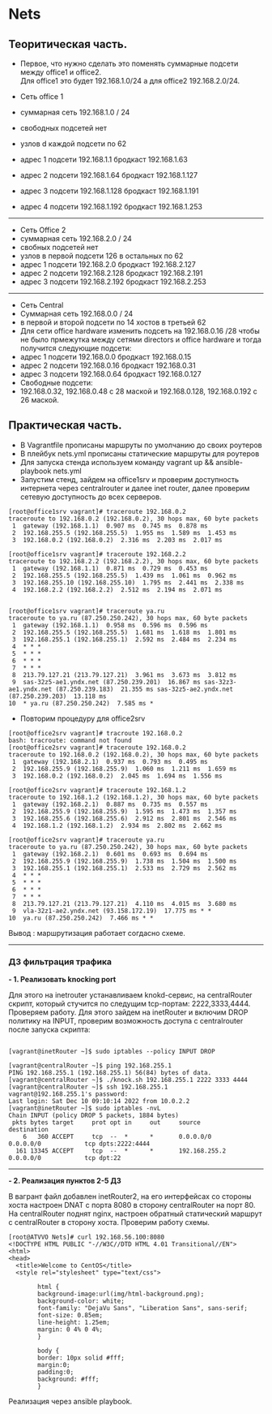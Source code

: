 # Nets

## Теоритическая часть.
- Первое, что нужно сделать это поменять суммарные подсети между office1 и office2.  
Для office1 это будет 192.168.1.0/24 а для office2 192.168.2.0/24. 

- Сеть office 1
- суммарная сеть 192.168.1.0 / 24
- свободных подсетей нет 
- узлов d каждой подсети по 62 
- адрес 1 подсети  192.168.1.1  бродкаст 192.168.1.63
- адрес 2 подсети  192.168.1.64  бродкаст 192.168.1.127
- адрес 3 подсети  192.168.1.128  бродкаст 192.168.1.191
- адрес 4 подсети  192.168.1.192 бродкаст 192.168.1.253
---
- Сеть Office 2
- суммарная сеть 192.168.2.0 / 24
- свобных подсетей нет 
- узлов в первой подсети 126 в остальных по 62
- адрес 1 подсети  192.168.2.0  бродкаст 192.168.2.127
- адрес 2 подсети  192.168.2.128 бродкаст 192.168.2.191
- адрес 3 подсети  192.168.2.192  бродкаст 192.168.2.253
---
- Сеть Central
- Суммарная сеть 192.168.0.0 / 24
- в первой и второй подсети по 14 хостов в третьей 62
- Для сети office hardware изменить подсеть на 192.168.0.16 /28 чтобы не было прмежутка между сетями directors и office hardware и тогда получится следующие подсети: 
- адрес 1 подсети  192.168.0.0  бродкаст 192.168.0.15 
- адрес 2 подсети  192.168.0.16 бродкаст 192.168.0.31 
- адрес 3 подсети  192.168.0.64  бродкаст 192.168.0.127
- Свободные подсети: 
- 192.168.0.32, 192.168.0.48 c 28 маской и 192.168.0.128, 192.168.0.192 с 26 маской.

## Практическая часть.

- В Vagrantfile прописаны маршруты по умолчанию до своих роутеров
- В плейбук nets.yml прописаны статические маршруты для роутеров 
- Для запуска стенда используем команду vagrant up && ansible-playbook nets.yml
- Запустим стенд, зайдем на office1srv и проверим доступность интернета через centralrouter и далее inet router, далее проверим сетевую доступность до всех серверов.

```
[root@office1srv vagrant]# traceroute 192.168.0.2
traceroute to 192.168.0.2 (192.168.0.2), 30 hops max, 60 byte packets
 1  gateway (192.168.1.1)  0.907 ms  0.745 ms  0.878 ms
 2  192.168.255.5 (192.168.255.5)  1.955 ms  1.589 ms  1.453 ms
 3  192.168.0.2 (192.168.0.2)  2.316 ms  2.203 ms  2.017 ms
 
[root@office1srv vagrant]# traceroute 192.168.2.2
traceroute to 192.168.2.2 (192.168.2.2), 30 hops max, 60 byte packets
 1  gateway (192.168.1.1)  0.871 ms  0.729 ms  0.453 ms
 2  192.168.255.5 (192.168.255.5)  1.439 ms  1.061 ms  0.962 ms
 3  192.168.255.10 (192.168.255.10)  1.795 ms  2.441 ms  2.338 ms
 4  192.168.2.2 (192.168.2.2)  2.512 ms  2.194 ms  2.071 ms

 
[root@office1srv vagrant]# traceroute ya.ru
traceroute to ya.ru (87.250.250.242), 30 hops max, 60 byte packets
 1  gateway (192.168.1.1)  0.958 ms  0.596 ms  0.596 ms
 2  192.168.255.5 (192.168.255.5)  1.681 ms  1.618 ms  1.801 ms
 3  192.168.255.1 (192.168.255.1)  2.592 ms  2.484 ms  2.234 ms
 4  * * *
 5  * * *
 6  * * *
 7  * * *
 8  213.79.127.21 (213.79.127.21)  3.961 ms  3.673 ms  3.812 ms
 9  sas-32z5-ae1.yndx.net (87.250.239.201)  16.867 ms sas-32z3-ae1.yndx.net (87.250.239.183)  21.355 ms sas-32z5-ae2.yndx.net (87.250.239.203)  13.118 ms
10  * ya.ru (87.250.250.242)  7.585 ms *
```

- Повторим процедуру для office2srv


```
[root@office2srv vagrant]# tracroute 192.168.0.2
bash: tracroute: command not found
[root@office2srv vagrant]# traceroute 192.168.0.2
traceroute to 192.168.0.2 (192.168.0.2), 30 hops max, 60 byte packets
 1  gateway (192.168.2.1)  0.937 ms  0.793 ms  0.495 ms
 2  192.168.255.9 (192.168.255.9)  1.060 ms  1.211 ms  1.659 ms
 3  192.168.0.2 (192.168.0.2)  2.045 ms  1.694 ms  1.556 ms

[root@office2srv vagrant]# traceroute 192.168.1.2
traceroute to 192.168.1.2 (192.168.1.2), 30 hops max, 60 byte packets
 1  gateway (192.168.2.1)  0.887 ms  0.735 ms  0.557 ms
 2  192.168.255.9 (192.168.255.9)  1.595 ms  1.473 ms  1.357 ms
 3  192.168.255.6 (192.168.255.6)  2.912 ms  2.801 ms  2.546 ms
 4  192.168.1.2 (192.168.1.2)  2.934 ms  2.802 ms  2.662 ms

[root@office2srv vagrant]# traceroute ya.ru
traceroute to ya.ru (87.250.250.242), 30 hops max, 60 byte packets
 1  gateway (192.168.2.1)  0.601 ms  0.693 ms  0.694 ms
 2  192.168.255.9 (192.168.255.9)  1.738 ms  1.504 ms  1.500 ms
 3  192.168.255.1 (192.168.255.1)  2.533 ms  2.729 ms  2.562 ms
 4  * * *
 5  * * *
 6  * * *
 7  * * *
 8  213.79.127.21 (213.79.127.21)  4.110 ms  4.015 ms  3.680 ms
 9  vla-32z1-ae2.yndx.net (93.158.172.19)  17.775 ms * *
10  ya.ru (87.250.250.242)  7.466 ms * *
```

Вывод : маршрутизация работает согдасно схеме.

---

### ДЗ фильтрация трафика


**- 1. Реализовать knocking port**

Для этого на inetrouter устанавливаем knokd-сервис, на centralRouter скрипт, который стучится по следущим tcp-портам: 2222,3333,4444. Проверяем работу. Для этого зайдем на inetRouter и включим DROP политику на INPUT, проверим возможность доступа с centralrouter после запуска скрипта:

```console

[vagrant@inetRouter ~]$ sudo iptables --policy INPUT DROP

[vagrant@centralRouter ~]$ ping 192.168.255.1
PING 192.168.255.1 (192.168.255.1) 56(84) bytes of data.
[vagrant@centralRouter ~]$ ./knock.sh 192.168.255.1 2222 3333 4444
[vagrant@centralRouter ~]$ ssh 192.168.255.1
vagrant@192.168.255.1's password: 
Last login: Sat Dec 10 09:10:14 2022 from 10.0.2.2
[vagrant@inetRouter ~]$ sudo iptables -nvL
Chain INPUT (policy DROP 5 packets, 1884 bytes)
 pkts bytes target     prot opt in     out     source               destination         
    6   360 ACCEPT     tcp  --  *      *       0.0.0.0/0            0.0.0.0/0            tcp dpts:2222:4444
  161 13345 ACCEPT     tcp  --  *      *       192.168.255.2        0.0.0.0/0            tcp dpt:22

```
---

**- 2. Реализация пунктов 2-5 ДЗ**

В вагрант файл добавлен inetRouter2, на его интерфейсах со стороны хоста настроен DNAT c порта 8080 в сторону centralRouter на порт 80. На centralRouter поднят nginx, настроен обратный статический маршрут с centralRouter в сторону хоста. Проверим работу схемы.

```console
[root@ATVVO Nets]# curl 192.168.56.100:8080
<!DOCTYPE HTML PUBLIC "-//W3C//DTD HTML 4.01 Transitional//EN">
<html>
<head>
  <title>Welcome to CentOS</title>
  <style rel="stylesheet" type="text/css"> 

        html {
        background-image:url(img/html-background.png);
        background-color: white;
        font-family: "DejaVu Sans", "Liberation Sans", sans-serif;
        font-size: 0.85em;
        line-height: 1.25em;
        margin: 0 4% 0 4%;
        }

        body {
        border: 10px solid #fff;
        margin:0;
        padding:0;
        background: #fff;
        }
```
Реализация через ansible playbook.

